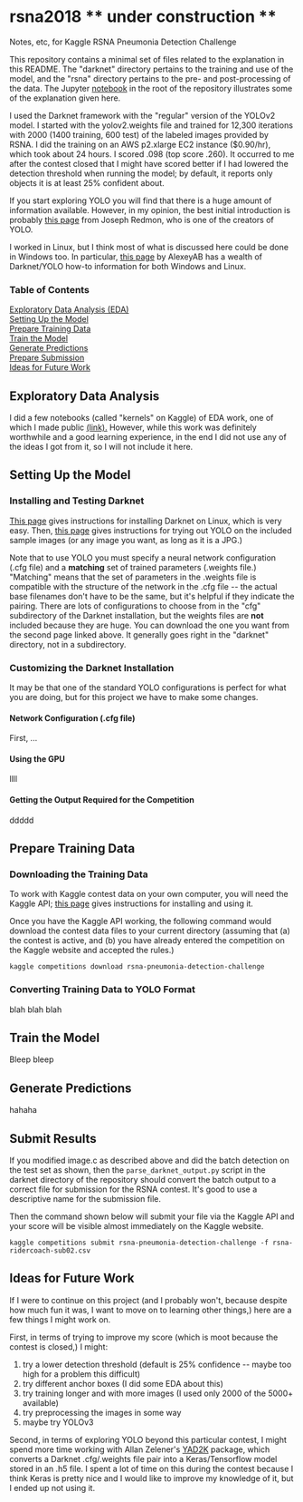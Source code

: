 # rsna2018  ** under construction **
Notes, etc, for Kaggle RSNA Pneumonia Detection Challenge

This repository contains a minimal set of files related to the 
explanation in this README. 
The "darknet" directory pertains to the training 
and use of the model, and the "rsna" directory pertains to the pre- and
post-processing of the data. The Jupyter
[notebook](https://github.com/ridercoach/rsna2018/blob/master/rsna2018-notes.ipynb)
 in the root of the
repository illustrates some of the explanation given here.

I used the Darknet framework with the "regular" version of the YOLOv2
model. I started with the yolov2.weights file and trained for 12,300 
iterations with 2000 (1400 training, 600 test) of the labeled images 
provided by RSNA. I did the training on an AWS p2.xlarge EC2 instance 
($0.90/hr), which took about 24 hours.  I scored .098 (top score .260). It 
occurred to me after the contest closed that I might have scored better 
if I had lowered the detection threshold when running the model; by 
default, it reports only objects it is at least 25% confident about. 

If you start exploring YOLO you will find that there is a huge amount 
of information available. However, in my opinion, the best initial 
introduction is probably [this page](https://pjreddie.com/darknet/yolo) 
from Joseph Redmon, who is one of the creators of YOLO.

I worked in Linux, but I think most of what is discussed here could be 
done in Windows too.  In particular, 
[this page](https://github.com/AlexeyAB/darknet) by AlexeyAB has a wealth 
of Darknet/YOLO how-to information for both Windows and Linux.

### Table of Contents

[Exploratory Data Analysis (EDA)](#exploratory-data-analysis)   
[Setting Up the Model](#setting-up-the-model)   
[Prepare Training Data](#prepare-training-data)   
[Train the Model](#train-the-model)   
[Generate Predictions](#generate-predictions)   
[Prepare Submission](#prepare-submission)   
[Ideas for Future Work](#ideas-for-future-work)   

## Exploratory Data Analysis

I did a few notebooks (called "kernels" on Kaggle) of
EDA work, one of which I made public
[(link).](https://www.kaggle.com/ridercoach/rsna2018-ridercoach-eda-1)
However, while this work was definitely worthwhile and a good learning 
experience, in the end I did not use any of the ideas I got from it, 
so I will not include it here.

## Setting Up the Model

### Installing and Testing Darknet

[This page](https://pjreddie.com/darknet/install) gives instructions for 
installing Darknet on Linux, which is very easy.  Then, 
[this page](https://pjreddie.com/darknet/yolo) gives instructions for 
trying out YOLO on the included sample images (or any image you want, 
as long as it is a JPG.)

Note that to use YOLO you must specify a neural network configuration 
(.cfg file) and a **matching** set of trained parameters (.weights file.) 
"Matching" means that the set of parameters in the .weights file is 
compatible with the structure of the network in the .cfg file -- the 
actual base filenames don't have to be the same, but it's helpful 
if they indicate the pairing. 
There are lots of configurations to choose from in the "cfg" subdirectory 
of the Darknet installation, but the weights files are **not** included 
because they are huge. You can download the one you want from the 
second page linked above. It generally goes right in the "darknet" 
directory, not in a subdirectory.

### Customizing the Darknet Installation

It may be that one of the standard YOLO configurations is perfect for 
what you are doing, but for this project we have to make some changes.

#### Network Configuration (.cfg file)

First, ...

#### Using the GPU

llll

#### Getting the Output Required for the Competition

ddddd

## Prepare Training Data

### Downloading the Training Data

To work with Kaggle contest data on your own computer, you will 
need the Kaggle API; [this page](https://github.com/Kaggle/kaggle-api)
gives instructions for installing and using it.

Once you have the Kaggle API working, the following command would 
download the contest data files to your current directory (assuming 
that (a) the contest is active, and (b) you have already entered 
the competition on the Kaggle website and accepted the rules.)

```
kaggle competitions download rsna-pneumonia-detection-challenge
```

### Converting Training Data to YOLO Format

blah blah blah

## Train the Model

Bleep bleep

## Generate Predictions

hahaha

## Submit Results

If you modified image.c as described above and did the batch detection 
on the test set as shown, then the `parse_darknet_output.py` script in the 
darknet directory of the repository should convert the batch output 
to a correct file for submission for the RSNA contest.  It's good to 
use a descriptive name for the submission file.

Then the command shown below will submit your file via the Kaggle API 
and your score will be visible almost immediately on the Kaggle website.

```
kaggle competitions submit rsna-pneumonia-detection-challenge -f rsna-ridercoach-sub02.csv
```

## Ideas for Future Work

If I were to continue on this project (and I probably won't, because 
despite how much fun it was, I want to move on to learning other things,) 
here are a few things I might work on.

First, in terms of trying to improve my score (which is moot because 
the contest is closed,) I might:

1. try a lower detection threshold (default is 25% confidence -- maybe too high for a problem this difficult)   
2. try different anchor boxes (I did some EDA about this)   
3. try training longer and with more images (I used only 2000 of the 5000+ available)   
4. try preprocessing the images in some way   
5. maybe try YOLOv3   

Second, in terms of exploring YOLO beyond this particular contest, 
I might spend more time working with Allan Zelener's
[YAD2K](https://github.com/allanzelener/YAD2K) package, which 
converts a Darknet .cfg/.weights file pair into a Keras/Tensorflow 
model stored in an .h5 file.  I spent a lot of time on this during the 
contest because I think Keras is pretty nice and I would like to 
improve my knowledge of it, but I ended up not using it.






